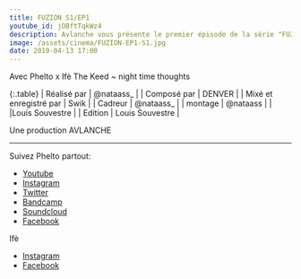 ```yaml
---
title: FUZION S1/EP1
youtube_id: jOBftTqkWz4
description: Avlanche vous présente le premier épisode de la série "FUZION" Un concept original qui a pour but de faire rencontrer deux artistes dans un home studio et laisser la magie opérer...
image: /assets/cinema/FUZION-EP1-S1.jpg
date: 2019-04-13 17:00
---
```

Avec             Phelto x Ifè The Keed
    ~ night time thoughts

{:.table}
| Réalisé par | @nataass_ |
| Composé par | DENVER |
| Mixé et enregistré par       | Swik |
| Cadreur                        | @nataass_ |
| montage             | @nataass |
|                                 |Louis Souvestre |
| Edition                    | Louis Souvestre |

Une production      AVLANCHE 

----

Suivez Phelto partout:  


* [Youtube](https://www.youtube.com/channel/UCSrg8YPpUJDNNVL1RxadCFw)
* [Instagram ](https://www.instagram.com/pheltosaure/)
* [Twitter](https://twitter.com/pheltosaure)
* [Bandcamp](https://phelto.bandcamp.com/)
* [Soundcloud](https://soundcloud.com/pheltoz)
* [Facebook](https://www.facebook.com/pheltosaure/)

Ifè


* [Instagram ](https://www.instagram.com/0rangevelours/)
* [Facebook](https://www.facebook.com/tagutetbizu/)

